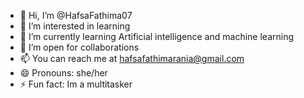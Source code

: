 - 👋 Hi, I’m @HafsaFathima07
- 👀 I’m interested in learning
- 🌱 I’m currently learning Artificial intelligence and machine learning
- 💞️ I’m open for collaborations
- 📫 You can reach me at hafsafathimarania@gmail.com
- 😄 Pronouns: she/her
- ⚡ Fun fact: Im a multitasker

<!---
HafsaFathima07/HafsaFathima07 is a ✨ special ✨ repository because its `README.md` (this file) appears on your GitHub profile.
You can click the Preview link to take a look at your changes.
--->
